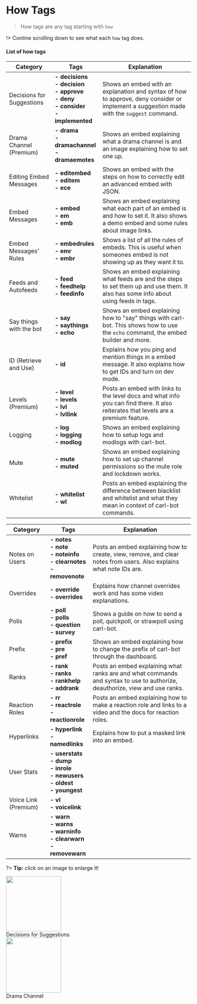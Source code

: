 # How Tags

>How tags are any tag starting with `how`

!> Contine scrolling down to see what each `how` tag does.


#### List of how tags

<div align="center">

<div id="one" align="center">


|Category| Tags | Explanation |
|--|--|--|
| Decisions for Suggestions | **- decisions<br>- decision<br>- approve<br>- deny<br>- consider<br>- implemented** | Shows an embed with an explanation and syntax of how to approve, deny consider or implement a suggestion made with the `suggest` command.
| Drama Channel (Premium) | **- drama<br>- dramachannel<br>- dramaemotes** | Shows an embed explaining what a drama channel is and an image explaining how to set one up.
| Editing Embed Messages | **- editembed<br>- editem<br>- ece** | Shows an embed with the steps on how to correctly edit an advanced embed with JSON.
| Embed Messages | **- embed<br>- em<br>- emb** | Shows an embed explaining what each part of an embed is and how to set it. It also shows a demo embed and some rules about image links.
| Embed Messages' Rules | **- embedrules<br>- emr<br>- embr** | Shows a list of all the rules of embeds. This is useful when someones embed is not showing up as they want it to.
| Feeds and Autofeeds | **- feed<br>- feedhelp<br>- feedinfo** | Shows an embed explaining what feeds are and the steps to set them up and use them. It also has some info about using feeds in tags.
| Say things with the bot | **- say<br>- saythings<br>- echo** | Shows an embed explaining how to "say" things with carl-bot. This shows how to use the `echo` command, the embed builder and more.
| ID (Retrieve and Use) | **- id** | Explains how you ping and mention things in a embed message. It also explains how to get IDs and turn on dev mode.
| Levels (Premium) | **- level<br>- levels<br>- lvl<br>- lvllink** | Posts an embed with links to the level docs and what info you can find there. It also reiterates that levels are a premium feature.
| Logging | **- log<br>- logging<br>- modlog** | Shows an embed explaining how to setup logs and modlogs with carl-bot.
| Mute | **- mute<br>- muted** | Shows an embed explaining how to set up channel permissions so the mute role and lockdown works.
| Whitelist | **- whitelist<br>- wl** | Posts an embed explaining the difference between blacklist and whitelist and what they mean in context of carl-bot commands.

</div>

<div id="two" align="center">


|Category| Tags | Explanation |
|--|--|--|
| Notes on Users | **- notes<br>- note<br>- noteinfo<br>- clearnotes<br>- removenote** | Posts an embed explaining how to create, view, remove, and clear notes from users. Also explains what note IDs are.
| Overrides | **- override<br>- overrides** | Explains how channel overrides work and has some video explanations.
| Polls | **- poll<br>- polls<br>- question<br>- survey** | Shows a guide on how to send a poll, quickpoll, or strawpoll using carl-bot.
| Prefix | **- prefix<br>- pre<br>- pref** | Shows an embed explaining how to change the prefix of carl-bot through the dashboard.
| Ranks | **- rank<br>- ranks<br>- rankhelp<br>- addrank** | Posts an embed explaining what ranks are and what commands and syntax to use to authorize, deauthorize, view and use ranks.  
| Reaction Roles | **- rr<br>- reactrole<br>- reactionrole** | Posts an embed explaining how to make a reaction role and links to a video and the docs for reaction roles.
| Hyperlinks | **- hyperlink<br>- namedlinks** | Explains how to put a masked link into an embed.
| User Stats | **- userstats<br>- dump<br>- inrole<br>- newusers<br>- oldest<br>- youngest** |
| Voice Link (Premium) | **- vl<br>- voicelink** |
| Warns | **- warn<br>- warns<br>- warninfo<br>- clearwarn<br>- removewarn** |

</div>
</div>






?> **Tip:** click on an image to enlarge it!

<img src="https://i.postimg.cc/CL26mYPD/Screenshot-2021-03-13-at-11-09-46-PM.png" width="150" />
<figcaption>Decisions for Suggestions</figcaption>

<img src="https://i.postimg.cc/3rSLxYH6/Screenshot-2021-03-13-at-11-12-03-PM.png" width="150" />
<figcaption>Drama Channel</figcaption>